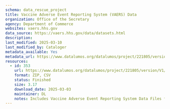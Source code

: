 ```yaml
---
schema: data_rescue_project 
title: Vaccine Adverse Event Reporting System (VAERS) Data
organization: Office of the Secretary
agency: Department of Commerce
websites: vaers.hhs.gov
data_source: https://vaers.hhs.gov/data/datasets.html
description: 
last_modified: 2025-03-10
last_modified_by: Cataloger
metadata_available: Yes
metadata_url: https://www.datalumos.org/datalumos/project/221805/version/V1/view
resources:
  - id: 353
    url: https://www.datalumos.org/datalumos/project/221805/version/V1/view
    format: ZIP, CSV
    status: Finished
    size: 3.17
    download_date: 2025-03-03
    maintainer: DL
    notes: Includes Vaccine Adverse Event Reporting System Data Files from 1990 to January 2025. A reproduceable Rmd file, website screenshots, and documentation have been included in the Supplementary Information folder.
---
```

